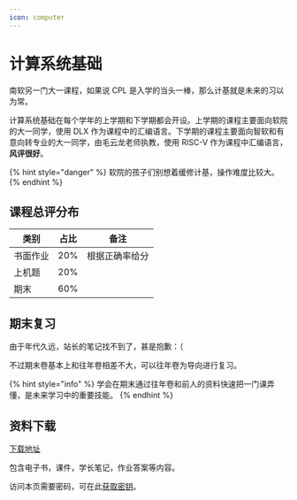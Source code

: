 ```yaml
---
icon: computer
---
```


# 计算系统基础

南软另一门大一课程，如果说 CPL 是入学的当头一棒，那么计基就是未来的习以为常。

计算系统基础在每个学年的上学期和下学期都会开设。上学期的课程主要面向软院的大一同学，使用 DLX 作为课程中的汇编语言。下学期的课程主要面向智软和有意向转专业的大一同学，由毛云龙老师执教，使用 RISC-V 作为课程中汇编语言，**风评很好**。

{% hint style="danger" %}
软院的孩子们别想着缓修计基，操作难度比较大。
{% endhint %}

## 课程总评分布

| 类别   | 占比  | 备注      |
| ---- | --- | ------- |
| 书面作业 | 20% | 根据正确率给分 |
| 上机题  | 20% |         |
| 期末   | 60% |         |

## 期末复习

由于年代久远，站长的笔记找不到了，甚是抱歉：（

不过期末卷基本上和往年卷相差不大，可以往年卷为导向进行复习。

{% hint style="info" %}
学会在期末通过往年卷和前人的资料快速把一门课弄懂，是未来学习中的重要技能。
{% endhint %}

## 资料下载

[下载地址](https://cos.tg/jijig)

包含电子书，课件，学长笔记，作业答案等内容。

访问本页需要密码，可在此[获取密钥](../instructions/get_password.md)。
